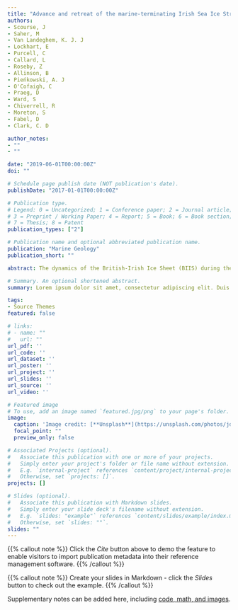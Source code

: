 ```yaml
---
title: "Advance and retreat of the marine-terminating Irish Sea Ice Stream into the Celtic Sea during the last glacial: Timing and maximum extent"
authors:
- Scourse, J
- Saher, M
- Van Landeghem, K. J. J
- Lockhart, E
- Purcell, C
- Callard, L
- Roseby, Z
- Allinson, B
- Pieńkowski, A. J
- O'Cofaigh, C
- Praeg, D
- Ward, S
- Chiverrell, R
- Moreton, S
- Fabel, D
- Clark, C. D

author_notes:
- ""
- ""

date: "2019-06-01T00:00:00Z"
doi: ""

# Schedule page publish date (NOT publication's date).
publishDate: "2017-01-01T00:00:00Z"

# Publication type.
# Legend: 0 = Uncategorized; 1 = Conference paper; 2 = Journal article;
# 3 = Preprint / Working Paper; 4 = Report; 5 = Book; 6 = Book section;
# 7 = Thesis; 8 = Patent
publication_types: ["2"]

# Publication name and optional abbreviated publication name.
publication: "Marine Geology"
publication_short: ""

abstract: The dynamics of the British-Irish Ice Sheet (BIIS) during the Last Glacial were conditioned by marine-based ice streams, the largest of which by far was the Irish Sea Ice Stream (ISIS) which drained southwest across the Celtic shelf. The maximum extent and timing of the ISIS have been constrained by onshore evidence from the UK and Ireland, and by glacigenic sediments encountered in a small suite of vibrocores from the UK-Irish continental shelf, from which a single radiocarbon date is available. These data have long supported ice advance to at least the mid-shelf, while recent results suggest the ISIS may have extended 150 km farther seaward to the shelf edge. The glacigenic sequences have not been placed within a secure seismic-stratigraphic context and the relationship between glaciation and the linear sediment megaridges observed on the outer shelf of the Celtic Sea has remained uncertain. Here we report results of sedimentological, geochemical, geochronological and micropalaeontological analyses combined with a seismic-stratigraphic investigation of the glacigenic sequences of the Celtic Sea with the aims of establishing maximum extent, depositional context, timing and retreat chronology of ISIS. Eight lithofacies packages are identified, six of which correlate with seismic facies. Lithofacies LF1 and LF2 correlate to a seafloor seismic facies (SF1) that we interpret to record the postglacial and Holocene transgressive flooding of the shelf. Lithofacies LF10 (till), LF3, LF4 and LF8 (glacimarine) correlate to different seismic facies that we interpret to be of glacigenic origin based on sedimentological, geotechnical and micropalaeontological evidence, and their distribution, supported by geochemical evidence from lithofacies LF8 and LF10 indicate extension of ISIS as far as the Celtic Sea shelf break. New radiocarbon ages on calcareous micro- and macrofauna constrain this advance to be between 24 and 27 cal ka BP, consistent with pre-existing geochronological constraints. Glacimarine lithofacies LF8 is in places glacitectonically contorted and deformed, indicating ice readvance, but the nature and timing of this readvance is unclear. Retreat out of the Celtic Sea was initially rapid and may have been triggered by high relative sea-levels driven by significant glacio-isostatic depression, consistent with greater ice loads over Britain and Ireland than previously considered.

# Summary. An optional shortened abstract.
summary: Lorem ipsum dolor sit amet, consectetur adipiscing elit. Duis posuere tellus ac convallis placerat. Proin tincidunt magna sed ex sollicitudin condimentum.

tags:
- Source Themes
featured: false

# links:
# - name: ""
#   url: ""
url_pdf: ''
url_code: ''
url_dataset: ''
url_poster: ''
url_project: ''
url_slides: ''
url_source: ''
url_video: ''

# Featured image
# To use, add an image named `featured.jpg/png` to your page's folder. 
image:
  caption: 'Image credit: [**Unsplash**](https://unsplash.com/photos/jdD8gXaTZsc)'
  focal_point: ""
  preview_only: false

# Associated Projects (optional).
#   Associate this publication with one or more of your projects.
#   Simply enter your project's folder or file name without extension.
#   E.g. `internal-project` references `content/project/internal-project/index.md`.
#   Otherwise, set `projects: []`.
projects: []

# Slides (optional).
#   Associate this publication with Markdown slides.
#   Simply enter your slide deck's filename without extension.
#   E.g. `slides: "example"` references `content/slides/example/index.md`.
#   Otherwise, set `slides: ""`.
slides: ""
---
```


{{% callout note %}}
Click the *Cite* button above to demo the feature to enable visitors to import publication metadata into their reference management software.
{{% /callout %}}

{{% callout note %}}
Create your slides in Markdown - click the *Slides* button to check out the example.
{{% /callout %}}

Supplementary notes can be added here, including [code, math, and images](https://wowchemy.com/docs/writing-markdown-latex/).
